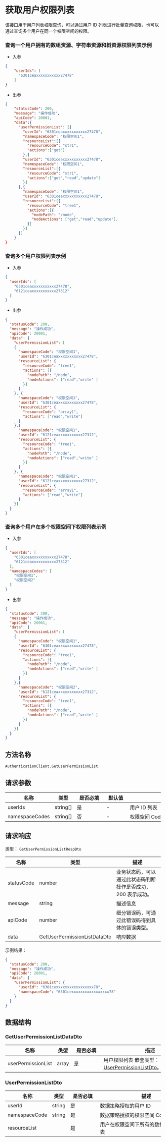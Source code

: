 # 获取用户权限列表

<!--
  警告⚠️：
  不要直接修改该文档，
  https://github.com/Authing/authing-docs-factory
  使用该项目进行生成
-->

<LastUpdated />

该接口用于用户列表权限查询，可以通过用户 ID 列表进行批量查询权限，也可以通过查询多个用户在同一个权限空间的权限。

### 查询一个用户拥有的数组资源、字符串资源和树资源权限列表示例

- 入参
  
```json
{
    "userIds": [
      "6301ceaxxxxxxxxxxx27478"  
    ]
}
```

- 出参
  
```json
{
    "statusCode": 200,
    "message": "操作成功",
    "apiCode": 20001,
    "data":{
      "userPermissionList": [{
        "userId": "6301ceaxxxxxxxxxxx27478",
        "namespaceCode": "权限空间1",
        "resourceList":[{
          "resourceCode": "str1",
          "actions":["get"]
        },{
        "userId": "6301ceaxxxxxxxxxxx27478",
        "namespaceCode": "权限空间1",
        "resourceList":[{
          "resourceCode": "str1",
          "actions":["get","read","update"]
        }]
      },{
        "namespaceCode": "权限空间1",
        "userId": "6301ceaxxxxxxxxxxx27478",
        "resourceList":[{
          "resourceCode": "tree1",
          "actions":[{
            "nodePath": "/node",
            "nodeActions": ["get","read","update"],
          }]
        }]
      }]
    }
}
```

### 查询多个用户权限列表示例

- 入参

```json
{
  "userIds": [
    "6301ceaxxxxxxxxxxx27478",
    "6121ceaxxxxxxxxxxx27312"
  ]
}
```

- 出参

```json
{
  "statusCode": 200,
  "message": "操作成功",
  "apiCode": 20001,
  "data": {
    "userPermissionList": [
    {
      "namespaceCode": "权限空间1",
      "userId": "6301ceaxxxxxxxxxxx27478",
      "resourceList": {
        "resourceCode": "tree1",
        "actions": [{
          "nodePath": "/node",
          "nodeActions": ["read","write" ]
        }]
      }
    }, {
      "namespaceCode": "权限空间1",
      "userId": "6301ceaxxxxxxxxxxx27478",
      "resourceList": {
        "resourceCode": "array1",
        "actions": ["read","write"]
      }
    },{
      "namespaceCode": "权限空间1",
      "userId": "6121ceaxxxxxxxxxxx27312",
      "resourceList": {
        "resourceCode": "tree1",
        "actions": [{
          "nodePath": "/node",
          "nodeActions": ["read","write" ]
        }]
      }
    }, {
      "namespaceCode": "权限空间1",
      "userId": "6121ceaxxxxxxxxxxx27312",
      "resourceList": {
        "resourceCode": "array1",
        "actions": ["read","write"]
      }
    }]
  }
}
```

### 查询多个用户在多个权限空间下权限列表示例

- 入参

```json
{
  "userIds": [
    "6301ceaxxxxxxxxxxx27478",
    "6121ceaxxxxxxxxxxx27312"
  ],
  "namespaceCodes": [
    "权限空间1",
    "权限空间2"
  ]
}
```

- 出参

```json
{
  "statusCode": 200,
  "message": "操作成功",
  "apiCode": 20001,
  "data": {
    "userPermissionList": [
    {
      "namespaceCode": "权限空间1",
      "userId": "6301ceaxxxxxxxxxxx27478",
      "resourceList": {
        "resourceCode": "tree1",
        "actions": [{
          "nodePath": "/node",
          "nodeActions": ["read","write" ]
        }]
      }
    },{
      "namespaceCode": "权限空间2",
      "userId": "6121ceaxxxxxxxxxxx27312",
      "resourceList": {
        "resourceCode": "tree1",
        "actions": [{
          "nodePath": "/node",
          "nodeActions": ["read","write" ]
        }]
      }
    }]
  }
}
```
  

## 方法名称

`AuthenticationClient.GetUserPermissionList`

## 请求参数

| 名称 | 类型 | <div style="width:80px">是否必填</div> | <div style="width:60px">默认值</div> | <div style="width:300px">描述</div> | <div style="width:200px">示例值</div> |
| ---- | ---- | ---- | ---- | ---- | ---- |
| userIds | string[] | 是 | - | 用户 ID 列表  | `["6301ceaxxxxxxxxxxx27478"]` |
| namespaceCodes | string[] | 否 | - | 权限空间 Code 列表  | `["权限空间1"]` |



  
## 请求响应

类型： `GetUserPermissionListRespDto`

| 名称 | 类型 | 描述 |
| ---- | ---- | ---- |
| statusCode | number | 业务状态码，可以通过此状态码判断操作是否成功，200 表示成功。 |
| message | string | 描述信息 |
| apiCode | number | 细分错误码，可通过此错误码得到具体的错误类型。 |
| data | <a href="#GetUserPermissionListDataDto">GetUserPermissionListDataDto</a> | 响应数据 |



示例结果：

```json
{
  "statusCode": 200,
  "message": "操作成功",
  "apiCode": 20001,
  "data": {
    "userPermissionList": {
      "userId": "6301cexxxxxxxxxxxxxxxxx78",
      "namespaceCode": "6301cexxxxxxxxxxxxxxxxx78"
    }
  }
}
```

## 数据结构


### <a id="GetUserPermissionListDataDto"></a> GetUserPermissionListDataDto

| 名称 | 类型 | <div style="width:80px">是否必填</div> | <div style="width:300px">描述</div> | <div style="width:200px">示例值</div> |
| ---- |  ---- | ---- | ---- | ---- |
| userPermissionList | array | 是 | 用户权限列表 嵌套类型：<a href="#UserPermissionListDto">UserPermissionListDto</a>。  |  |


### <a id="UserPermissionListDto"></a> UserPermissionListDto

| 名称 | 类型 | <div style="width:80px">是否必填</div> | <div style="width:300px">描述</div> | <div style="width:200px">示例值</div> |
| ---- |  ---- | ---- | ---- | ---- |
| userId | string | 是 | 数据策略授权的用户 ID   |  `6301cexxxxxxxxxxxxxxxxx78` |
| namespaceCode | string | 是 | 数据策略授权的权限空间 Code   |  `6301cexxxxxxxxxxxxxxxxx78` |
| resourceList |  | 是 | 用户在权限空间下所有的数据策略资源列表   |  |


